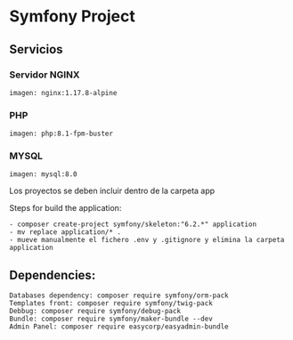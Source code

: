 #  Symfony Project

## Servicios

### Servidor NGINX
    imagen: nginx:1.17.8-alpine
### PHP 
    imagen: php:8.1-fpm-buster
### MYSQL
    imagen: mysql:8.0


Los proyectos se deben incluir dentro de la carpeta app




Steps for build the application:

```
- composer create-project symfony/skeleton:"6.2.*" application
- mv replace application/* .
- mueve manualmente el fichero .env y .gitignore y elimina la carpeta application

```

## Dependencies:
```
Databases dependency: composer require symfony/orm-pack
Templates front: composer require symfony/twig-pack
Debbug: composer require symfony/debug-pack
Bundle: composer require symfony/maker-bundle --dev
Admin Panel: composer require easycorp/easyadmin-bundle
```
